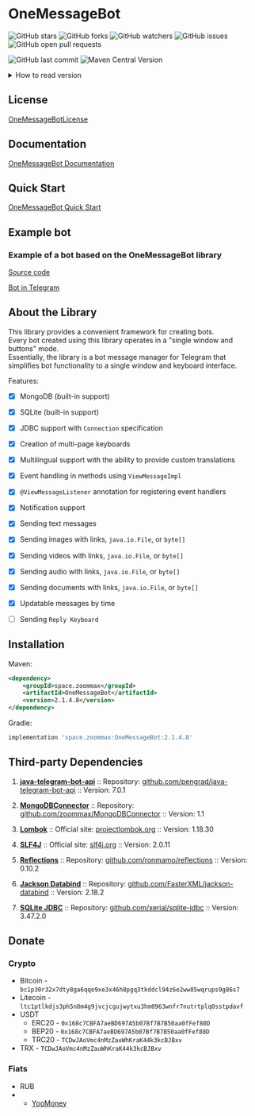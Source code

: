 # OneMessageBot

![GitHub stars](https://img.shields.io/github/stars/ZooMMaX/OneMessageBot?style=social)
![GitHub forks](https://img.shields.io/github/forks/ZooMMaX/OneMessageBot?style=social)
![GitHub watchers](https://img.shields.io/github/watchers/ZooMMaX/OneMessageBot?style=social)
![GitHub issues](https://img.shields.io/github/issues/ZooMMaX/OneMessageBot?style=social)
![GitHub open pull requests](https://img.shields.io/github/issues-pr/ZooMMaX/OneMessageBot?style=social)

![GitHub last commit](https://img.shields.io/github/last-commit/ZooMMaX/OneMessageBot?style=social)
![Maven Central Version](https://img.shields.io/maven-central/v/ru.zoommax/OneMessageBot?style=plastic)

<details>
<summary>How to read version</summary>

The version is marked with four numbers separated by a dot X.Y.W.Z
- X - Changes when changes affecting backward compatibility are made (for example, deprecated methods are removed)
- Y - Changes when external dependencies are updated, removed, or changed
- W - Changes when a new feature is added to the library
- Z - Changes when fixes are applied to existing code.

The values ​​are not reset. They only increase.
</details>

## License

[OneMessageBotLicense](https://github.com/ZooMMaX/OneMessageBot/blob/master/LICENSE.md)

## Documentation

[OneMessageBot Documentation](https://zoommax.github.io/OneMessageBot/)

## Quick Start

[OneMessageBot Quick Start](https://zoommax.github.io/OneMessageBot/quickstart/)

## Example bot

### Example of a bot based on the OneMessageBot library

[Source code](https://github.com/ZooMMaX/ExampleOneMessageBot)

[Bot in Telegram](https://t.me/eombl_bot)

## About the Library
This library provides a convenient framework for creating bots.  
Every bot created using this library operates in a "single window and buttons" mode.  
Essentially, the library is a bot message manager for Telegram that simplifies bot functionality to a single window and keyboard interface.

Features:

- [X] MongoDB (built-in support)

- [X] SQLite (built-in support)

- [X] JDBC support with `Connection` specification

- [X] Creation of multi-page keyboards

- [X] Multilingual support with the ability to provide custom translations

- [X] Event handling in methods using `ViewMessageImpl`

- [X] `@ViewMessageListener` annotation for registering event handlers

- [X] Notification support

- [X] Sending text messages

- [X] Sending images with links, `java.io.File`, or `byte[]`

- [X] Sending videos with links, `java.io.File`, or `byte[]`

- [X] Sending audio with links, `java.io.File`, or `byte[]`

- [X] Sending documents with links, `java.io.File`, or `byte[]`

- [X] Updatable messages by time

- [ ] Sending `Reply Keyboard`

## Installation

Maven:
```xml
<dependency>
    <groupId>space.zoommax</groupId>
    <artifactId>OneMessageBot</artifactId>
    <version>2.1.4.8</version>
</dependency>
```

Gradle:
```groovy
implementation 'space.zoommax:OneMessageBot:2.1.4.8'
```

## Third-party Dependencies

1. **[java-telegram-bot-api](https://github.com/pengrad/java-telegram-bot-api)** ::
   Repository: [github.com/pengrad/java-telegram-bot-api](https://github.com/pengrad/java-telegram-bot-api) ::
   Version: 7.0.1

2. **[MongoDBConnector](https://github.com/zoommax/MongoDBConnector)** ::
   Repository: [github.com/zoommax/MongoDBConnector](https://github.com/zoommax/MongoDBConnector) ::
   Version: 1.1

3. **[Lombok](https://projectlombok.org/)** ::
   Official site: [projectlombok.org](https://projectlombok.org/) ::
   Version: 1.18.30

4. **[SLF4J](http://www.slf4j.org/)** ::
   Official site: [slf4j.org](http://www.slf4j.org/) ::
   Version: 2.0.11

5. **[Reflections](https://github.com/ronmamo/reflections)** ::
   Repository: [github.com/ronmamo/reflections](https://github.com/ronmamo/reflections) ::
   Version: 0.10.2

6. **[Jackson Databind](https://github.com/FasterXML/jackson-databind)** ::
   Repository: [github.com/FasterXML/jackson-databind](https://github.com/FasterXML/jackson-databind) ::
   Version: 2.18.2

7. **[SQLite JDBC](https://github.com/xerial/sqlite-jdbc)** ::
   Repository: [github.com/xerial/sqlite-jdbc](https://github.com/xerial/sqlite-jdbc) ::
   Version: 3.47.2.0

## Donate

### Crypto

- Bitcoin -  `bc1p30r32x7dty8ga6qqe9xe3x46h8pgq3tkddcl94z6e2ww85wqrups9g86s7`
- Litecoin - `ltc1ptlkdjs3ph5n8m4g9jvcjcgujwytxu3hm0963wnfr7nutrtplq0sstpdavf`
- USDT
  - ERC20 -  `0x168c7CBFA7aeBD697A5b07Bf7B7B50aa0fFef80D`
  - BEP20 -  `0x168c7CBFA7aeBD697A5b07Bf7B7B50aa0fFef80D`
  - TRC20 -  `TCDwJAoVmc4nMzZauWhKraK44k3kcBJBxv`
- TRX -      `TCDwJAoVmc4nMzZauWhKraK44k3kcBJBxv`

### Fiats

- RUB
- - [YooMoney](https://yoomoney.ru/to/41001243274649)